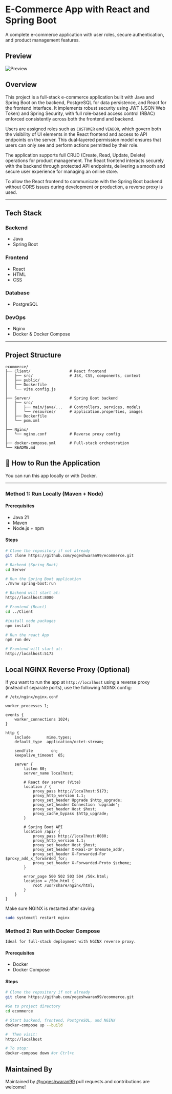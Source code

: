 # E-Commerce App with React and Spring Boot

A complete e-commerce application with user roles, secure authentication, and product management features.

## Preview
![Preview](https://raw.githubusercontent.com/yogeshwaran99/ecommerce/main/Client/public/preview.png)


## Overview

This project is a full-stack e-commerce application built with Java and Spring Boot on the backend, PostgreSQL for data persistence, and React for the frontend interface. It implements robust security using JWT (JSON Web Token) and Spring Security, with full role-based access control (RBAC) enforced consistently across both the frontend and backend.

Users are assigned roles such as `CUSTOMER` and `VENDOR`, which govern both the visibility of UI elements in the React frontend and access to API endpoints on the server. This dual-layered permission model ensures that users can only see and perform actions permitted by their role.

The application supports full CRUD (Create, Read, Update, Delete) operations for product management. The React frontend interacts securely with the backend through protected API endpoints, delivering a smooth and secure user experience for managing an online store.

To allow the React frontend to communicate with the Spring Boot backend without CORS issues during development or production, a reverse proxy is used.

---


## Tech Stack

### Backend
- Java
- Spring Boot

### Frontend
- React
- HTML
- CSS

### Database
- PostgreSQL

### DevOps
- Nginx
- Docker & Docker Compose

---


## Project Structure

```
ecommerce/
├── Client/                 # React frontend
│   ├── src/                # JSX, CSS, components, context
│   ├── public/             
│   ├── Dockerfile
│   └── vite.config.js
│
├── Server/                 # Spring Boot backend
│   ├── src/
│   │   ├── main/java/...   # Controllers, services, models
│   │   └── resources/      # application.properties, images
│   ├── Dockerfile
│   └── pom.xml
│
├── Nginx/
│   └── nginx.conf          # Reverse proxy config
│
├── docker-compose.yml      # Full-stack orchestration
└── README.md
```


## 🚀 How to Run the Application

You can run this app locally or with Docker.

---

### Method 1: Run Locally (Maven + Node)

#### Prerequisites

- Java 21  
- Maven  
- Node.js + npm  

#### Steps

```bash
# Clone the repository if not already
git clone https://github.com/yogeshwaran99/ecommerce.git

# Backend (Spring Boot)
cd Server

# Run the Spring Boot application
./mvnw spring-boot:run

# Backend will start at:
http://localhost:8080

# Frontend (React)
cd ../Client

#install node packages
npm install

# Run the react App
npm run dev

# Frontend will start at:
http://localhost:5173
```

## Local NGINX Reverse Proxy (Optional)

If you want to run the app at `http://localhost` using a reverse proxy (instead of separate ports), use the following NGINX config:

```nginx
# /etc/nginx/nginx.conf

worker_processes 1;

events {
    worker_connections 1024;
}

http {
    include       mime.types;
    default_type  application/octet-stream;

    sendfile        on;
    keepalive_timeout  65;

    server {
        listen 80;
        server_name localhost;

        # React dev server (Vite)
        location / {
            proxy_pass http://localhost:5173;
            proxy_http_version 1.1;
            proxy_set_header Upgrade $http_upgrade;
            proxy_set_header Connection 'upgrade';
            proxy_set_header Host $host;
            proxy_cache_bypass $http_upgrade;
        }

        # Spring Boot API
        location /api/ {
            proxy_pass http://localhost:8080;
            proxy_http_version 1.1;
            proxy_set_header Host $host;
            proxy_set_header X-Real-IP $remote_addr;
            proxy_set_header X-Forwarded-For $proxy_add_x_forwarded_for;
            proxy_set_header X-Forwarded-Proto $scheme;
        }

        error_page 500 502 503 504 /50x.html;
        location = /50x.html {
            root /usr/share/nginx/html;
        }
    }
}
```
Make sure NGINX is restarted after saving:
```bash
sudo systemctl restart nginx
```

### Method 2: Run with Docker Compose

    Ideal for full-stack deployment with NGINX reverse proxy.

#### Prerequisites
  - Docker
  - Docker Compose

#### Steps

```bash
# Clone the repository if not already
git clone https://github.com/yogeshwaran99/ecommerce.git

#Go to project directory
cd ecommerce

# Start backend, frontend, PostgreSQL, and NGINX
docker-compose up --build

#  Then visit:
http://localhost

# To stop:
docker-compose down #or Ctrl+c
```

## Maintained By

Maintained by [@yogeshwaran99](https://github.com/yogeshwaran99)
pull requests and contributions are welcome!
